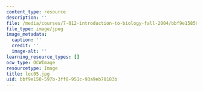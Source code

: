 ```yaml
---
content_type: resource
description: ''
file: /media/courses/7-012-introduction-to-biology-fall-2004/bbf9e158597b3ff8951c93a9eb78183b_lec05.jpg
file_type: image/jpeg
image_metadata:
  caption: ''
  credit: ''
  image-alt: ''
learning_resource_types: []
ocw_type: OCWImage
resourcetype: Image
title: lec05.jpg
uid: bbf9e158-597b-3ff8-951c-93a9eb78183b
---
```

